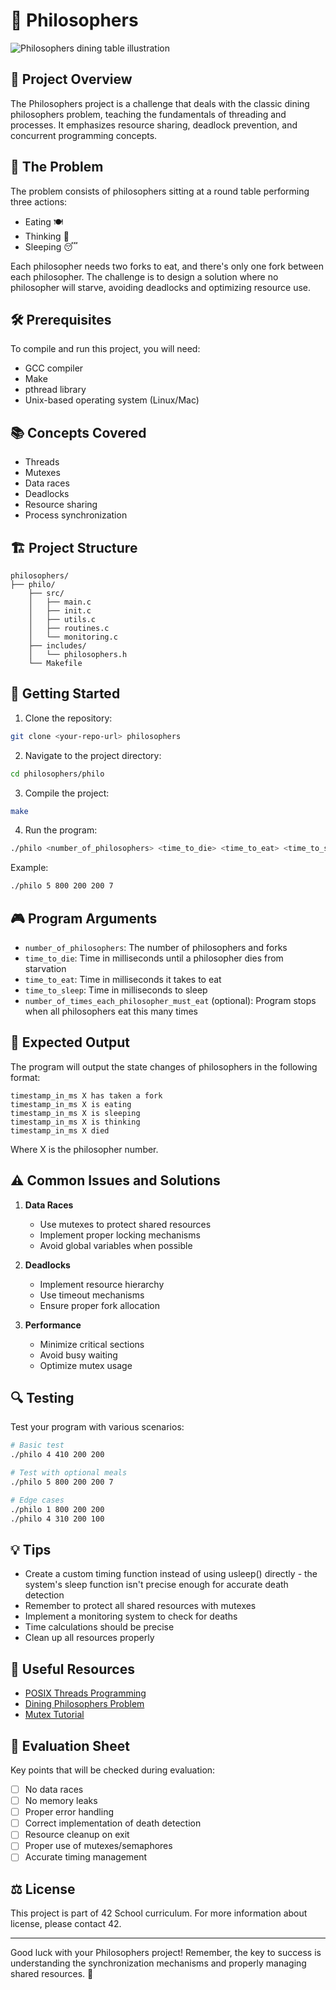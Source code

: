 # 🍝 Philosophers

<img src="/api/placeholder/800/300" alt="Philosophers dining table illustration" />

## 🎯 Project Overview

The Philosophers project is a challenge that deals with the classic dining philosophers problem, teaching the fundamentals of threading and processes. It emphasizes resource sharing, deadlock prevention, and concurrent programming concepts.

## 🧮 The Problem

The problem consists of philosophers sitting at a round table performing three actions:
- Eating 🍽️
- Thinking 🤔
- Sleeping 😴

Each philosopher needs two forks to eat, and there's only one fork between each philosopher. The challenge is to design a solution where no philosopher will starve, avoiding deadlocks and optimizing resource use.

## 🛠️ Prerequisites

To compile and run this project, you will need:

- GCC compiler
- Make
- pthread library
- Unix-based operating system (Linux/Mac)

## 📚 Concepts Covered

- Threads
- Mutexes
- Data races
- Deadlocks
- Resource sharing
- Process synchronization

## 🏗️ Project Structure

```
philosophers/
├── philo/
    ├── src/
    │   ├── main.c
    │   ├── init.c
    │   ├── utils.c
    │   ├── routines.c
    │   └── monitoring.c
    ├── includes/
    │   └── philosophers.h
    └── Makefile

```

## 🚀 Getting Started

1. Clone the repository:
```bash
git clone <your-repo-url> philosophers
```

2. Navigate to the project directory:
```bash
cd philosophers/philo
```

3. Compile the project:
```bash
make
```

4. Run the program:
```bash
./philo <number_of_philosophers> <time_to_die> <time_to_eat> <time_to_sleep> [number_of_times_each_philosopher_must_eat]
```

Example:
```bash
./philo 5 800 200 200 7
```

## 🎮 Program Arguments

- `number_of_philosophers`: The number of philosophers and forks
- `time_to_die`: Time in milliseconds until a philosopher dies from starvation
- `time_to_eat`: Time in milliseconds it takes to eat
- `time_to_sleep`: Time in milliseconds to sleep
- `number_of_times_each_philosopher_must_eat` (optional): Program stops when all philosophers eat this many times

## 🎯 Expected Output

The program will output the state changes of philosophers in the following format:
```
timestamp_in_ms X has taken a fork
timestamp_in_ms X is eating
timestamp_in_ms X is sleeping
timestamp_in_ms X is thinking
timestamp_in_ms X died
```
Where X is the philosopher number.

## ⚠️ Common Issues and Solutions

1. **Data Races**
   - Use mutexes to protect shared resources
   - Implement proper locking mechanisms
   - Avoid global variables when possible

2. **Deadlocks**
   - Implement resource hierarchy
   - Use timeout mechanisms
   - Ensure proper fork allocation

3. **Performance**
   - Minimize critical sections
   - Avoid busy waiting
   - Optimize mutex usage

## 🔍 Testing

Test your program with various scenarios:

```bash
# Basic test
./philo 4 410 200 200

# Test with optional meals
./philo 5 800 200 200 7

# Edge cases
./philo 1 800 200 200
./philo 4 310 200 100
```

## 💡 Tips

- Create a custom timing function instead of using usleep() directly - the system's sleep function isn't precise enough for accurate death detection
- Remember to protect all shared resources with mutexes
- Implement a monitoring system to check for deaths
- Time calculations should be precise
- Clean up all resources properly

## 🔗 Useful Resources

- [POSIX Threads Programming](https://computing.llnl.gov/tutorials/pthreads/)
- [Dining Philosophers Problem](https://en.wikipedia.org/wiki/Dining_philosophers_problem)
- [Mutex Tutorial](https://www.geeksforgeeks.org/mutex-lock-for-linux-thread-synchronization/)

## 📝 Evaluation Sheet

Key points that will be checked during evaluation:

- [ ] No data races
- [ ] No memory leaks
- [ ] Proper error handling
- [ ] Correct implementation of death detection
- [ ] Resource cleanup on exit
- [ ] Proper use of mutexes/semaphores
- [ ] Accurate timing management

## ⚖️ License

This project is part of 42 School curriculum. For more information about license, please contact 42.

---

Good luck with your Philosophers project! Remember, the key to success is understanding the synchronization mechanisms and properly managing shared resources. 🚀

